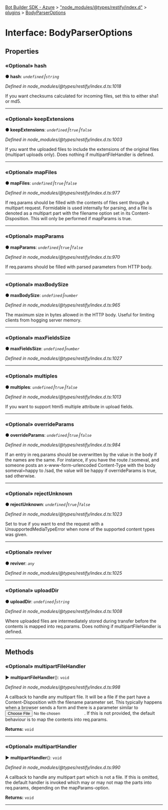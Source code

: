 [Bot Builder SDK - Azure](../README.md) > ["node_modules/@types/restify/index.d"](../modules/_node_modules__types_restify_index_d_.md) > [plugins](../modules/_node_modules__types_restify_index_d_.plugins.md) > [BodyParserOptions](../interfaces/_node_modules__types_restify_index_d_.plugins.bodyparseroptions.md)



# Interface: BodyParserOptions


## Properties
<a id="hash"></a>

### «Optional» hash

**●  hash**:  *`undefined`⎮`string`* 

*Defined in node_modules/@types/restify/index.d.ts:1018*



If you want checksums calculated for incoming files, set this to either sha1 or md5.




___

<a id="keepextensions"></a>

### «Optional» keepExtensions

**●  keepExtensions**:  *`undefined`⎮`true`⎮`false`* 

*Defined in node_modules/@types/restify/index.d.ts:1003*



If you want the uploaded files to include the extensions of the original files (multipart uploads only). Does nothing if multipartFileHandler is defined.




___

<a id="mapfiles"></a>

### «Optional» mapFiles

**●  mapFiles**:  *`undefined`⎮`true`⎮`false`* 

*Defined in node_modules/@types/restify/index.d.ts:977*



If req.params should be filled with the contents of files sent through a multipart request. Formidable is used internally for parsing, and a file is denoted as a multipart part with the filename option set in its Content-Disposition. This will only be performed if mapParams is true.




___

<a id="mapparams"></a>

### «Optional» mapParams

**●  mapParams**:  *`undefined`⎮`true`⎮`false`* 

*Defined in node_modules/@types/restify/index.d.ts:970*



If req.params should be filled with parsed parameters from HTTP body.




___

<a id="maxbodysize"></a>

### «Optional» maxBodySize

**●  maxBodySize**:  *`undefined`⎮`number`* 

*Defined in node_modules/@types/restify/index.d.ts:965*



The maximum size in bytes allowed in the HTTP body. Useful for limiting clients from hogging server memory.




___

<a id="maxfieldssize"></a>

### «Optional» maxFieldsSize

**●  maxFieldsSize**:  *`undefined`⎮`number`* 

*Defined in node_modules/@types/restify/index.d.ts:1027*





___

<a id="multiples"></a>

### «Optional» multiples

**●  multiples**:  *`undefined`⎮`true`⎮`false`* 

*Defined in node_modules/@types/restify/index.d.ts:1013*



If you want to support html5 multiple attribute in upload fields.




___

<a id="overrideparams"></a>

### «Optional» overrideParams

**●  overrideParams**:  *`undefined`⎮`true`⎮`false`* 

*Defined in node_modules/@types/restify/index.d.ts:984*



If an entry in req.params should be overwritten by the value in the body if the names are the same. For instance, if you have the route /:someval, and someone posts an x-www-form-urlencoded Content-Type with the body someval=happy to /sad, the value will be happy if overrideParams is true, sad otherwise.




___

<a id="rejectunknown"></a>

### «Optional» rejectUnknown

**●  rejectUnknown**:  *`undefined`⎮`true`⎮`false`* 

*Defined in node_modules/@types/restify/index.d.ts:1023*



Set to true if you want to end the request with a UnsupportedMediaTypeError when none of the supported content types was given.




___

<a id="reviver"></a>

### «Optional» reviver

**●  reviver**:  *`any`* 

*Defined in node_modules/@types/restify/index.d.ts:1025*





___

<a id="uploaddir"></a>

### «Optional» uploadDir

**●  uploadDir**:  *`undefined`⎮`string`* 

*Defined in node_modules/@types/restify/index.d.ts:1008*



Where uploaded files are intermediately stored during transfer before the contents is mapped into req.params. Does nothing if multipartFileHandler is defined.




___


## Methods
<a id="multipartfilehandler"></a>

### «Optional» multipartFileHandler

► **multipartFileHandler**(): `void`



*Defined in node_modules/@types/restify/index.d.ts:998*



A callback to handle any multipart file. It will be a file if the part have a Content-Disposition with the filename parameter set. This typically happens when a browser sends a form and there is a parameter similar to <input type="file">. If this is not provided, the default behaviour is to map the contents into req.params.




**Returns:** `void`





___

<a id="multiparthandler"></a>

### «Optional» multipartHandler

► **multipartHandler**(): `void`



*Defined in node_modules/@types/restify/index.d.ts:990*



A callback to handle any multipart part which is not a file. If this is omitted, the default handler is invoked which may or may not map the parts into req.params, depending on the mapParams-option.




**Returns:** `void`





___


